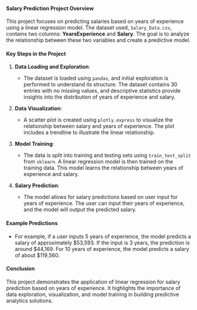#### Salary Prediction Project Overview

This project focuses on predicting salaries based on years of experience using a linear regression model. The dataset used, `Salary_Data.csv`, contains two columns: **YearsExperience** and **Salary**. The goal is to analyze the relationship between these two variables and create a predictive model.

#### Key Steps in the Project

1. **Data Loading and Exploration**:
   - The dataset is loaded using `pandas`, and initial exploration is performed to understand its structure. The dataset contains 30 entries with no missing values, and descriptive statistics provide insights into the distribution of years of experience and salary.

2. **Data Visualization**:
   - A scatter plot is created using `plotly.express` to visualize the relationship between salary and years of experience. The plot includes a trendline to illustrate the linear relationship.

3. **Model Training**:
   - The data is split into training and testing sets using `train_test_split` from `sklearn`. A linear regression model is then trained on the training data. This model learns the relationship between years of experience and salary.

4. **Salary Prediction**:
   - The model allows for salary predictions based on user input for years of experience. The user can input their years of experience, and the model will output the predicted salary.

#### Example Predictions
- For example, if a user inputs 5 years of experience, the model predicts a salary of approximately $53,593. If the input is 3 years, the prediction is around $44,169. For 10 years of experience, the model predicts a salary of about $119,560.

#### Conclusion
This project demonstrates the application of linear regression for salary prediction based on years of experience. It highlights the importance of data exploration, visualization, and model training in building predictive analytics solutions.
